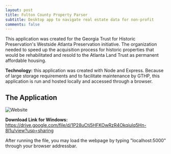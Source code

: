 ```yaml
---
layout: post
title: Fulton County Property Parser
subtitle: Desktop app to navigate real estate data for non-profit
comments: false
---
```


This application was created for the Georgia Trust for Historic Preservation's Westside Atlanta Preservation initiative. The organization needed to speed up the acquisition process for historic properties that would be rehabilitated and resold to the Atlanta Land Trust as permanent affordable housing.

**Technology:** this application was created with Node and Express. Because of large storage requirements and to facilitate maintenance by GTHP, this application is run and hosted locally and accessed through a browser.

## The Application

![Website](https://drive.google.com/file/d/1iR2FmfO_6cOPZ2MavzUKJDcZ6fqjfCyR/view?usp=sharing)

**Download Link for Windows:**
https://drive.google.com/file/d/1P28uCtj5HFKOwRzR4Okqiulq5Hn-8l1u/view?usp=sharing

After running the file, you may load the webpage by typing "localhost:5000" through your browser addressbar. 
